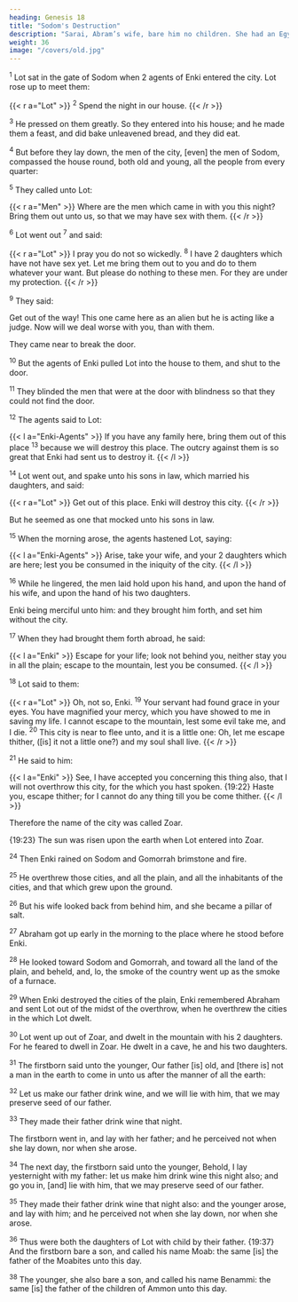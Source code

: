 ```yaml
---
heading: Genesis 18
title: "Sodom's Destruction"
description: "Sarai, Abram’s wife, bare him no children. She had an Egyptian servant named Hagar"
weight: 36
image: "/covers/old.jpg"
---
```



<sup>1</sup> Lot sat in the gate of Sodom when 2 agents of Enki entered the city. Lot rose up to meet them:

{{< r a="Lot" >}}
<sup>2</sup> Spend the night in our house. 
{{< /r >}}

<!--  Turn in, I pray you, into your servant’s house, and tarry all night,
and wash your feet, and you shall rise up early, and go on
your ways.  -->


<!-- l a="Enki-Agent" >}}
No. We will be in the street all night.
/l >}}
 -->

<sup>3</sup> He pressed on them greatly. So they entered into his house; and he made them a feast, and did bake unleavened bread, and they did eat.

<sup>4</sup> But before they lay down, the men of the city, [even] the men of Sodom, compassed the house round, both old and young, all the people from every quarter: 

<sup>5</sup> They called unto Lot:

{{< r a="Men" >}}
Where are the men which came in with you this night? Bring them out unto us, so that we may have sex with them. 
{{< /r >}}


<sup>6</sup> Lot went out <sup>7</sup>  and said: 

{{< r a="Lot" >}}
I pray you do not so wickedly. <sup>8</sup> I have 2 daughters which have not have sex yet. Let me bring them out to you and do to them whatever your want. But please do nothing to these men. For they are under my protection. 
{{< /r >}}


<sup>9</sup> They said:

Get out of the way! This one came here as an alien but he is acting like a judge. Now will we deal worse with you, than with them.

They came near to break the door. 

<sup>10</sup> But the agents of Enki pulled Lot into the house to them, and shut to the door. 

<sup>11</sup> They blinded the men that were at the door with blindness so that they could not find the door.

<sup>12</sup> The agents said to Lot: 

{{< l a="Enki-Agents" >}}
If you have any family here, bring them out of this place <sup>13</sup> because we will destroy this place. The outcry against them is so great that Enki had sent us to destroy it. 
{{< /l >}}


<sup>14</sup> Lot went out, and spake unto his sons in law, which married his daughters, and said:

{{< r a="Lot" >}}
Get out of this place. Enki will destroy this city. 
{{< /r >}}



But he seemed as one that mocked unto his sons in law. 


<sup>15</sup> When the morning arose, the agents hastened Lot, saying:

{{< l a="Enki-Agents" >}}
Arise, take your wife, and your 2 daughters which are here; lest you be consumed in the iniquity of the city.
{{< /l >}}


<sup>16</sup> While he lingered, the men laid hold upon his hand, and upon the hand of his wife, and upon the hand of his two daughters.

Enki being merciful unto him: and they brought him forth, and set him without the city.

<sup>17</sup> When they had brought them forth abroad, he said:

{{< l a="Enki" >}}
Escape for your life; look not behind you, neither stay you in all the plain; escape to the mountain, lest you be consumed. 
{{< /l >}}


<sup>18</sup> Lot said to them:


{{< r a="Lot" >}}
Oh, not so, Enki. <sup>19</sup> Your servant had found grace in your eyes. You have magnified your mercy, which you have showed to me in saving my life. I cannot escape to the mountain, lest some evil take me, and I die.
<sup>20</sup> This city is near to flee unto, and it is a little one: Oh, let me escape thither, ([is] it not a little one?) and my soul shall live. 
{{< /r >}}

<sup>21</sup> He said to him:

{{< l a="Enki" >}}
See, I have accepted you concerning this thing also, that I will not overthrow this city, for the which you hast spoken. {19:22} Haste you, escape thither; for I cannot do any thing till you be come thither. 
{{< /l >}}


Therefore the name of the city was called Zoar. 

{19:23} The sun was risen upon the earth when Lot entered into Zoar.

<sup>24</sup> Then Enki rained on Sodom and Gomorrah brimstone and fire. 

<sup>25</sup> He overthrew those cities, and all the plain, and all the inhabitants of the cities, and that which grew upon the ground.

<sup>26</sup> But his wife looked back from behind him, and she became a pillar of salt.

<sup>27</sup> Abraham got up early in the morning to the place where he stood before Enki.

<sup>28</sup> He looked toward Sodom and Gomorrah, and toward all the land of the plain, and beheld, and, lo, the smoke of the country went up as the smoke of a furnace.

<sup>29</sup> When Enki destroyed the cities of the plain, Enki remembered Abraham and sent Lot out of the midst of the overthrow, when he overthrew the cities in the which Lot dwelt.

<sup>30</sup> Lot went up out of Zoar, and dwelt in the mountain with his 2 daughters. For he feared to dwell in Zoar. He dwelt in a cave, he and his two daughters. 

<sup>31</sup> The firstborn said unto the younger, Our father [is] old, and [there is] not a man in the earth to come in unto us after the manner of all the earth: 

<sup>32</sup> Let us make our father drink wine, and we will lie with him, that we may preserve seed of our father.

<sup>33</sup> They made their father drink wine that night. 

The firstborn went in, and lay with her father; and he perceived not when she lay down, nor when she arose. 

<sup>34</sup> The next day, the firstborn said unto the younger, Behold, I lay yesternight with my father: let us make him drink wine this night also; and go you in, [and] lie with him, that we may preserve seed of our father.

<sup>35</sup> They made their father drink wine that night also: and the younger arose, and lay with him; and he perceived not when she lay down, nor when she arose.

<sup>36</sup> Thus were both the daughters of Lot with child by their father. {19:37} And the firstborn bare a son, and called his name Moab: the same [is] the father of the Moabites
unto this day. 

<sup>38</sup> The younger, she also bare a son, and called his name Benammi: the same [is] the father of the children of Ammon unto this day.

